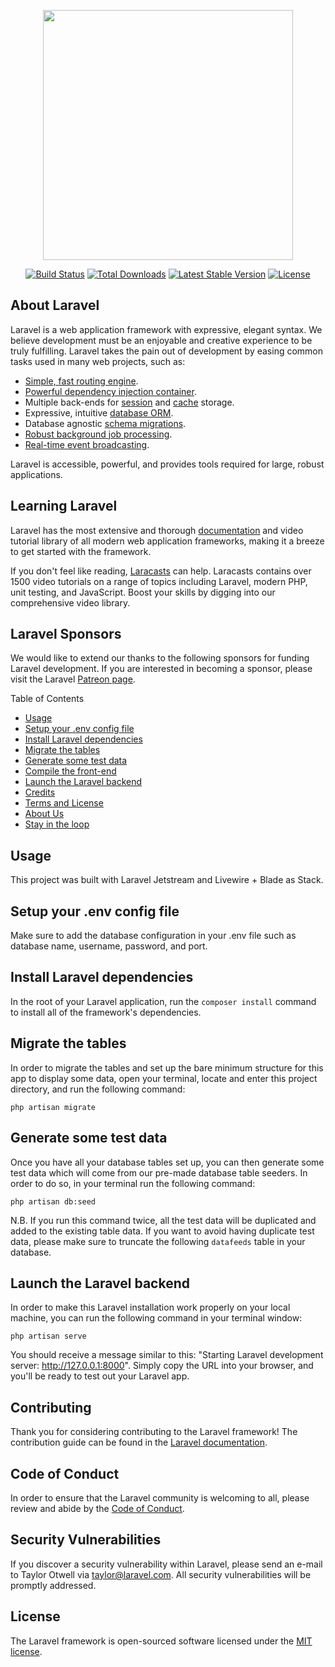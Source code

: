 <p align="center"><a href="https://laravel.com" target="_blank"><img src="https://raw.githubusercontent.com/laravel/art/master/logo-lockup/5%20SVG/2%20CMYK/1%20Full%20Color/laravel-logolockup-cmyk-red.svg" width="400"></a></p>

<p align="center">
<a href="https://travis-ci.org/laravel/framework"><img src="https://travis-ci.org/laravel/framework.svg" alt="Build Status"></a>
<a href="https://packagist.org/packages/laravel/framework"><img src="https://img.shields.io/packagist/dt/laravel/framework" alt="Total Downloads"></a>
<a href="https://packagist.org/packages/laravel/framework"><img src="https://img.shields.io/packagist/v/laravel/framework" alt="Latest Stable Version"></a>
<a href="https://packagist.org/packages/laravel/framework"><img src="https://img.shields.io/packagist/l/laravel/framework" alt="License"></a>
</p>

## About Laravel

Laravel is a web application framework with expressive, elegant syntax. We believe development must be an enjoyable and creative experience to be truly fulfilling. Laravel takes the pain out of development by easing common tasks used in many web projects, such as:

-   [Simple, fast routing engine](https://laravel.com/docs/routing).
-   [Powerful dependency injection container](https://laravel.com/docs/container).
-   Multiple back-ends for [session](https://laravel.com/docs/session) and [cache](https://laravel.com/docs/cache) storage.
-   Expressive, intuitive [database ORM](https://laravel.com/docs/eloquent).
-   Database agnostic [schema migrations](https://laravel.com/docs/migrations).
-   [Robust background job processing](https://laravel.com/docs/queues).
-   [Real-time event broadcasting](https://laravel.com/docs/broadcasting).

Laravel is accessible, powerful, and provides tools required for large, robust applications.

## Learning Laravel

Laravel has the most extensive and thorough [documentation](https://laravel.com/docs) and video tutorial library of all modern web application frameworks, making it a breeze to get started with the framework.

If you don't feel like reading, [Laracasts](https://laracasts.com) can help. Laracasts contains over 1500 video tutorials on a range of topics including Laravel, modern PHP, unit testing, and JavaScript. Boost your skills by digging into our comprehensive video library.

## Laravel Sponsors

We would like to extend our thanks to the following sponsors for funding Laravel development. If you are interested in becoming a sponsor, please visit the Laravel [Patreon page](https://patreon.com/taylorotwell).

Table of Contents

-   [Usage](#usage)
-   [Setup your .env config file](#setup-your-env-config-file)
-   [Install Laravel dependencies](#install-laravel-dependencies)
-   [Migrate the tables](#migrate-the-tables)
-   [Generate some test data](#generate-some-test-data)
-   [Compile the front-end](#compile-the-front-end)
-   [Launch the Laravel backend](#launch-the-laravel-backend)
-   [Credits](#credits)
-   [Terms and License](#terms-and-license)
-   [About Us](#about-us)
-   [Stay in the loop](#stay-in-the-loop)

## Usage

This project was built with Laravel Jetstream and Livewire + Blade as Stack.

## Setup your .env config file

Make sure to add the database configuration in your .env file such as database name, username, password, and port.

## Install Laravel dependencies

In the root of your Laravel application, run the `composer install` command to install all of the framework's dependencies.

## Migrate the tables

In order to migrate the tables and set up the bare minimum structure for this app to display some data, open your terminal, locate and enter this project directory, and run the following command:

`php artisan migrate`

## Generate some test data

Once you have all your database tables set up, you can then generate some test data which will come from our pre-made database table seeders. In order to do so, in your terminal run the following command:

`php artisan db:seed`

N.B. If you run this command twice, all the test data will be duplicated and added to the existing table data. If you want to avoid having duplicate test data, please make sure to truncate the following `datafeeds` table in your database.

## Launch the Laravel backend

In order to make this Laravel installation work properly on your local machine, you can run the following command in your terminal window:

`php artisan serve`

You should receive a message similar to this: "Starting Laravel development server: http://127.0.0.1:8000". Simply copy the URL into your browser, and you'll be ready to test out your Laravel app.

## Contributing

Thank you for considering contributing to the Laravel framework! The contribution guide can be found in the [Laravel documentation](https://laravel.com/docs/contributions).

## Code of Conduct

In order to ensure that the Laravel community is welcoming to all, please review and abide by the [Code of Conduct](https://laravel.com/docs/contributions#code-of-conduct).

## Security Vulnerabilities

If you discover a security vulnerability within Laravel, please send an e-mail to Taylor Otwell via [taylor@laravel.com](mailto:taylor@laravel.com). All security vulnerabilities will be promptly addressed.

## License

The Laravel framework is open-sourced software licensed under the [MIT license](https://opensource.org/licenses/MIT).
